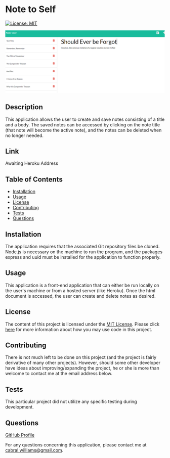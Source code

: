 # Note to Self

  [![License: MIT](https://img.shields.io/badge/License-MIT-yellow.svg)](https://opensource.org/licenses/MIT)

  ![I merely played my part.](./Develop/public/assets/images/vendetta_image1.PNG)

  ## Description
  This application allows the user to create and save notes consisting of a title and a body.  The saved notes can be accessed by clicking on the note title (that note will become the active note), and the notes can be deleted when no longer needed.
  
  ## Link
  Awaiting Heroku Address
  
  ## Table of Contents
  
  * [Installation](#installation)
  * [Usage](#usage)
  * [License](#license)
  * [Contributing](#contributing)
  * [Tests](#tests)
  * [Questions](#questions)
  
  ## Installation
  
  The application requires that the associated Git repository files be cloned.  Node.js is necessary on the machine to run the program, and the packages express and uuid must be installed for the application to function properly.
  
  ## Usage
  
  This application is a front-end application that can either be run locally on the user's machine or from a hosted server (like Heroku).  Once the html document is accessed, the user can create and delete notes as desired.
  
  ## License
  
  The content of this project is licensed under the [MIT License](https://opensource.org/licenses/MIT).  Please click [here](https://opensource.org/licenses/MIT) for more information about how you may use code in this project.

  ## Contributing

  There is not much left to be done on this project (and the project is fairly derivative of many other projects).  However, should some other developer have ideas about improving/expanding the project, he or she is more than welcome to contact me at the email address below.
  
  
  ## Tests
  
  This particular project did not utilize any specific testing during development.
  
  ## Questions
  [GitHub Profile](http://github.com/cabralwilliams)
  
  For any questions concerning this application, please contact me at cabral.williams@gmail.com.